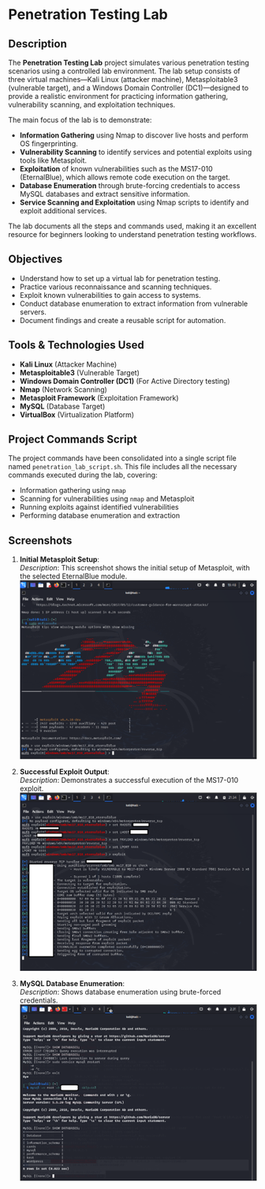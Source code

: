 # Penetration Testing Lab

## Description
The **Penetration Testing Lab** project simulates various penetration testing scenarios using a controlled lab environment. The lab setup consists of three virtual machines—Kali Linux (attacker machine), Metasploitable3 (vulnerable target), and a Windows Domain Controller (DC1)—designed to provide a realistic environment for practicing information gathering, vulnerability scanning, and exploitation techniques.

The main focus of the lab is to demonstrate:
- **Information Gathering** using Nmap to discover live hosts and perform OS fingerprinting.
- **Vulnerability Scanning** to identify services and potential exploits using tools like Metasploit.
- **Exploitation** of known vulnerabilities such as the MS17-010 (EternalBlue), which allows remote code execution on the target.
- **Database Enumeration** through brute-forcing credentials to access MySQL databases and extract sensitive information.
- **Service Scanning and Exploitation** using Nmap scripts to identify and exploit additional services.

The lab documents all the steps and commands used, making it an excellent resource for beginners looking to understand penetration testing workflows.

## Objectives
- Understand how to set up a virtual lab for penetration testing.
- Practice various reconnaissance and scanning techniques.
- Exploit known vulnerabilities to gain access to systems.
- Conduct database enumeration to extract information from vulnerable servers.
- Document findings and create a reusable script for automation.

## Tools & Technologies Used
- **Kali Linux** (Attacker Machine)
- **Metasploitable3** (Vulnerable Target)
- **Windows Domain Controller (DC1)** (For Active Directory testing)
- **Nmap** (Network Scanning)
- **Metasploit Framework** (Exploitation Framework)
- **MySQL** (Database Target)
- **VirtualBox**  (Virtualization Platform)

## Project Commands Script
The project commands have been consolidated into a single script file named `penetration_lab_script.sh`. This file includes all the necessary commands executed during the lab, covering:

- Information gathering using `nmap`
- Scanning for vulnerabilities using `nmap` and Metasploit
- Running exploits against identified vulnerabilities
- Performing database enumeration and extraction

## Screenshots
1. **Initial Metasploit Setup**:  
   *Description*: This screenshot shows the initial setup of Metasploit, with the selected EternalBlue module.  
   ![Metasploit Setup](./Metasploit%20Setup.png)

2. **Successful Exploit Output**:  
   *Description*: Demonstrates a successful execution of the MS17-010 exploit.  
   ![Exploit Success](./Exploit%20Success.png)

3. **MySQL Database Enumeration**:  
   *Description*: Shows database enumeration using brute-forced credentials.  
   ![MySQL Enumeration](./MySQL%20Enumeration.png)
